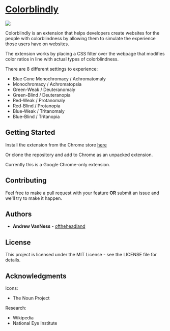 # [Colorblindly](https://chrome.google.com/webstore/detail/colorblindly/floniaahmccleoclneebhhmnjgdfijgg)

![](https://raw.githubusercontent.com/oftheheadland/Colorblindly/master/comparison.png?token=AQaGk0g4TjGO0mgxg27gsx0oBtRGs--2ks5bzSWfwA%3D%3D)


Colorblindly is an extension that helps developers create websites for the people with colorblindness by allowing them to simulate the experience those users have on websites.

The extension works by placing a CSS filter over the webpage that modifies color ratios in line with actual types of colorblindness.

There are 8 different settings to experience:

* Blue Cone Monochromacy / Achromatomaly
* Monochromacy / Achromatopsia
* Green-Weak / Deuteranomaly
* Green-Blind / Deuteranopia
* Red-Weak / Protanomaly
* Red-Blind / Protanopia
* Blue-Weak / Tritanomaly
* Blue-Blind / Tritanopia

## Getting Started

Install the extension from the Chrome store [here](https://chrome.google.com/webstore/detail/colorblindly/floniaahmccleoclneebhhmnjgdfijgg)

Or clone the repository and add to Chrome as an unpacked extension.

Currently this is a Google Chrome-only extension.

## Contributing

Feel free to make a pull request with your feature **OR** submit an issue and we'll try to make it happen.

## Authors

* **Andrew VanNess** - [oftheheadland](https://github.com/oftheheadland)

## License

This project is licensed under the MIT License - see the LICENSE file for details.

## Acknowledgments
Icons:
* The Noun Project

Research:
* Wikipedia
* National Eye Institute
